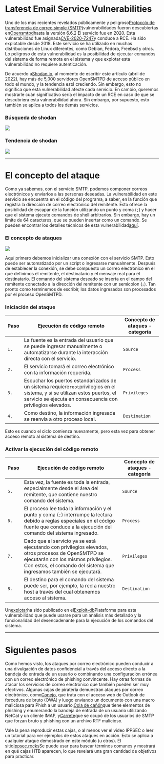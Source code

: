 # Latest Email Service Vulnerabilities

Uno de los más recientes revelados públicamente y peligroso[Protocolo de transferencia de correo simple (SMTP)](https://en.wikipedia.org/wiki/Simple_Mail_Transfer_Protocol)vulnerabilidades fueron descubiertas en[Opensmtpd](https://www.opensmtpd.org/)hasta la versión 6.6.2 El servicio fue en 2020. Esta vulnerabilidad fue asignada[CVE-2020-7247](https://cve.mitre.org/cgi-bin/cvename.cgi?name=CVE-2020-7247)y conduce a RCE. Ha sido explotable desde 2018. Este servicio se ha utilizado en muchas distribuciones de Linux diferentes, como Debian, Fedora, Freebsd y otros. Lo peligroso de esta vulnerabilidad es la posibilidad de ejecutar comandos del sistema de forma remota en el sistema y que explotar esta vulnerabilidad no requiere autenticación.

De acuerdo a[Shodan.io](https://www.shodan.io/), al momento de escribir este artículo (abril de 2022), hay más de 5,000 servidores OpenSMTPD de acceso público en todo el mundo, y la tendencia está creciendo. Sin embargo, esto no significa que esta vulnerabilidad afecte cada servicio. En cambio, queremos mostrarle cuán significativo sería el impacto de un RCE en caso de que se descubriera esta vulnerabilidad ahora. Sin embargo, por supuesto, esto también se aplica a todos los demás servicios.

### **Búsqueda de shodan**

![](https://academy.hackthebox.com/storage/modules/116/opensmtpd.png)

### **Tendencia de shodan**

![](https://academy.hackthebox.com/storage/modules/116/opensmtpd_trend.png)

---

# **El concepto del ataque**

Como ya sabemos, con el servicio SMTP, podemos componer correos electrónicos y enviarlos a las personas deseadas. La vulnerabilidad en este servicio se encuentra en el código del programa, a saber, en la función que registra la dirección de correo electrónico del remitente. Esto ofrece la posibilidad de escapar de la función utilizando un punto y coma (`;`) y hacer que el sistema ejecute comandos de shell arbitrarios. Sin embargo, hay un límite de 64 caracteres, que se pueden insertar como un comando. Se pueden encontrar los detalles técnicos de esta vulnerabilidad[aquí](https://www.openwall.com/lists/oss-security/2020/01/28/3).

### **El concepto de ataques**

![](https://academy.hackthebox.com/storage/modules/116/attack_concept2.png)

Aquí primero debemos inicializar una conexión con el servicio SMTP. Esto puede ser automatizado por un script o ingresarse manualmente. Después de establecer la conexión, se debe compuesto un correo electrónico en el que definimos el remitente, el destinatario y el mensaje real para el destinatario. El comando del sistema deseado se inserta en el campo del remitente conectado a la dirección del remitente con un semicolon (`;`). Tan pronto como terminemos de escribir, los datos ingresados son procesados por el proceso OpenSMTPD.

### **Iniciación del ataque**

| **Paso** | **Ejecución de código remoto** | **Concepto de ataques - categoría** |
| --- | --- | --- |
| `1.` | La fuente es la entrada del usuario que se puede ingresar manualmente o automatizarse durante la interacción directa con el servicio. | `Source` |
| `2.` | El servicio tomará el correo electrónico con la información requerida. | `Process` |
| `3.` | Escuchar los puertos estandarizados de un sistema requiere`root`privilegios en el sistema, y si se utilizan estos puertos, el servicio se ejecuta en consecuencia con privilegios elevados. | `Privileges` |
| `4.` | Como destino, la información ingresada se reenvía a otro proceso local. | `Destination` |

Esto es cuando el ciclo comienza nuevamente, pero esta vez para obtener acceso remoto al sistema de destino.

### **Activar la ejecución del código remoto**

| **Paso** | **Ejecución de código remoto** | **Concepto de ataques - categoría** |
| --- | --- | --- |
| `5.` | Esta vez, la fuente es toda la entrada, especialmente desde el área del remitente, que contiene nuestro comando del sistema. | `Source` |
| `6.` | El proceso lee toda la información y el punto y coma (`;`) interrumpe la lectura debido a reglas especiales en el código fuente que conduce a la ejecución del comando del sistema ingresado. | `Process` |
| `7.` | Dado que el servicio ya se está ejecutando con privilegios elevados, otros procesos de OpenSMTPD se ejecutarán con los mismos privilegios. Con estos, el comando del sistema que ingresamos también se ejecutará. | `Privileges` |
| `8.` | El destino para el comando del sistema puede ser, por ejemplo, la red a nuestro host a través del cual obtenemos acceso al sistema. | `Destination` |

Un[explotar](https://www.exploit-db.com/exploits/47984)ha sido publicado en el[Exploit-db](https://www.exploit-db.com/)Plataforma para esta vulnerabilidad que puede usarse para un análisis más detallado y la funcionalidad del desencadenante para la ejecución de los comandos del sistema.

---

# **Siguientes pasos**

Como hemos visto, los ataques por correo electrónico pueden conducir a una divulgación de datos confidencial a través del acceso directo a la bandeja de entrada de un usuario o combinando una configuración errónea con un correo electrónico de phishing convincente. Hay otras formas de atacar los servicios de correo electrónico que también pueden ser muy efectivos. Algunas cajas de piratería demuestran ataques por correo electrónico, como[Conejo](https://www.youtube.com/watch?v=5nnJq_IWJog), que trata con el acceso web de Outlook de forcedura de bruto (OWA) y luego enviando un documento con una macro maliciosa para Phish a un usuario,[Cola de cañón](https://0xdf.gitlab.io/2020/11/28/htb-sneakymailer.html)que tiene elementos de phishing y enumerando la bandeja de entrada de un usuario utilizando NetCat y un cliente IMAP, y[Carrete](https://0xdf.gitlab.io/2018/11/10/htb-reel.html)que se ocupó de los usuarios de SMTP que forzan bruto y phishing con un archivo RTF malicioso.

Vale la pena reproducir estas cajas, o al menos ver el video IPPSEC o leer un tutorial para ver ejemplos de estos ataques en acción. Esto se aplica a cualquier ataque demostrado en este módulo (u otros). El sitio[Ippsec.rocks](https://ippsec.rocks/?#)Se puede usar para buscar términos comunes y mostrará en qué cajas HTB aparecen, lo que revelará una gran cantidad de objetivos para practicar.
